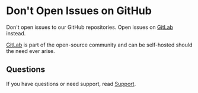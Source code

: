 # Don't Open Issues on GitHub

Don't open issues to our GitHub repositories. Open issues on [GitLab](https://gitlab.com/groups/Elypia/-/issues) instead.

[GitLab](https://gitlab.com) is part of the open-source community and can be self-hosted should the need ever arise.

## Questions

If you have questions or need support, read [Support](../../SUPPORT.md).
